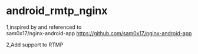 # android_rmtp_nginx
1,inspired by and referenced to            
sam0x17/nginx-android-app  https://github.com/sam0x17/nginx-android-app

2,Add support to RTMP

